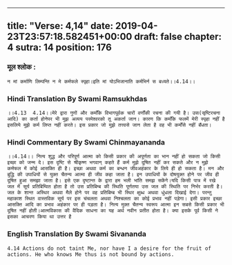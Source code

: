 
---
title: "Verse: 4,14"
date: 2019-04-23T23:57:18.582451+00:00
draft: false
chapter: 4
sutra: 14
position: 176
---
### मूल श्लोक :
```
न मां कर्माणि लिम्पन्ति न मे कर्मफले स्पृहा।इति मां योऽभिजानाति कर्मभिर्न स बध्यते।।4.14।।

```

### Hindi Translation By Swami Ramsukhdas
```
।।4.13  4.14।।मेरे द्वारा गुणों और कर्मोंके विभागपूर्वक चारों वर्णोंकी रचना की गयी है। उस(सृष्टिरचना आदि) का कर्ता होनेपर भी मुझ अव्यय परमेश्वरको तू अकर्ता जान। कारण कि कर्मोंके फलमें मेरी स्पृहा नहीं है इसलिये मुझे कर्म लिप्त नहीं करते। इस प्रकार जो मुझे तत्त्वसे जान लेता है वह भी कर्मोंसे नहीं बँधता।

```

### Hindi Commentary By Swami Chinmayananda
```
।।4.14।। नित्य शुद्ध और परिपूर्ण आत्मा को किसी प्रकार की अपूर्णता का भान नहीं हो सकता जो किसी इच्छा को जन्म दे। इस दृष्टि से श्रीकृष्ण भगवान् कहते हैं कर्म मुझे दूषित नहीं कर सकते और न मुझे कर्मफल में कोई आसक्ति ही है। इच्छा अथवा कर्म का बन्धन जीवअहंकार के लिये ही हो सकता है। मन और बुद्धि की उपाधियों से युक्त चैतन्य आत्मा ही जीव कहा जाता है। इन उपाधियों के दोषयुक्त होने पर जीव ही दूषित हुआ समझा जाता है। इसे एक दृष्टान्त के द्वारा हम भली भांति समझ सकेंगे।यदि किसी पात्र में रखे जल में सूर्य प्रतिबिम्वित होता है तो उस प्रतिबिम्ब की स्थिति पूर्णतया उस जल की स्थिति पर निर्भर करती है। जल के शान्त अस्थिर अथवा मैले होने पर वह प्रतिबिम्ब भी स्थिर क्षुब्ध अथवा धुंधला दिखाई देगा। परन्तु महाकाश स्थित वास्तविक सूर्य पर इस चंचलता अथवा निश्चलता का कोई प्रभाव नहीं पड़ेगा। इसी प्रकार इच्छा आसक्ति आदि का प्रभाव अहंकार पर ही पड़ता है। नित्य मुक्त चैतन्य स्वरूप आत्मा इन सबसे किसी प्रकार भी दूषित नहीं होती।आत्मविकास की वैदिक साधना का यह अर्थ नवीन प्रतीत होता है। क्या इसके पूर्व किसी ने इसका आचरण किया था उत्तर है

```

### English Translation By Swami  Sivananda
```
4.14 Actions do not taint Me, nor have I a desire for the fruit of actions. He who knows Me thus is not bound by actions.

```

